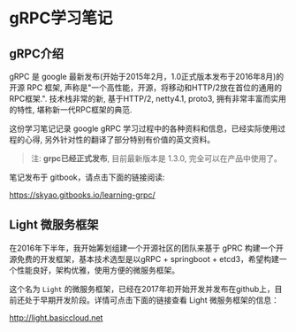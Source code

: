 # gRPC学习笔记

## gRPC介绍

gRPC 是 google 最新发布(开始于2015年2月，1.0正式版本发布于2016年8月)的开源 RPC 框架, 声称是"一个高性能，开源，将移动和HTTP/2放在首位的通用的RPC框架.". 技术栈非常的新, 基于HTTP/2, netty4.1, proto3, 拥有非常丰富而实用的特性, 堪称新一代RPC框架的典范.

这份学习笔记记录 google gRPC 学习过程中的各种资料和信息，已经实际使用过程的心得, 另外针对性的翻译了部分特别有价值的英文资料。

> 注: **grpc已经正式发布**, 目前最新版本是 1.3.0, 完全可以在产品中使用了。

笔记发布于 gitbook，请点击下面的链接阅读:

https://skyao.gitbooks.io/learning-grpc/

## Light 微服务框架

在2016年下半年，我开始筹划组建一个开源社区的团队来基于 gPRC 构建一个开源免费的开发框架，基本技术选型是以gRPC + springboot + etcd3，希望构建一个性能良好，架构优雅，使用方便的微服务框架。

这个名为 `Light` 的微服务框架，已经在2017年初开始开发并发布在github上，目前还处于早期开发阶段。详情可点击下面的链接查看 Light 微服务框架的信息：

http://light.basiccloud.net



